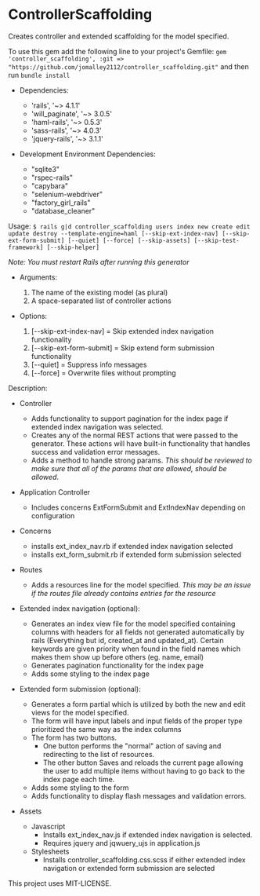 # ControllerScaffolding #

Creates controller and extended scaffolding for the model specified.

To use this gem add the following line to your project's Gemfile:
`gem 'controller_scaffolding', :git => "https://github.com/jomalley2112/controller_scaffolding.git"`
and then run `bundle install`

- Dependencies:
	- 'rails', '~> 4.1.1'
  - 'will_paginate', '~> 3.0.5'
  - 'haml-rails', '~> 0.5.3'
  - 'sass-rails', '~> 4.0.3'
  - 'jquery-rails', '~> 3.1.1'

- Development Environment Dependencies:
	- "sqlite3"
	- "rspec-rails"
	- "capybara"
	- "selenium-webdriver"
	- "factory_girl_rails"
	- "database_cleaner"
	

Usage: `$ rails g|d controller_scaffolding users index new create edit update destroy --template-engine=haml
[--skip-ext-index-nav] [--skip-ext-form-submit] [--quiet] [--force] [--skip-assets] [--skip-test-framework] [--skip-helper]`

*Note: You must restart Rails after running this generator*

- Arguments:
	1. The name of the existing model (as plural)  
	2. A space-separated list of controller actions  

- Options:
	1. [--skip-ext-index-nav] = Skip extended index navigation functionality  
  2. [--skip-ext-form-submit] = Skip extend form submission functionality  
  3. [--quiet] = Suppress info messages
  4. [--force] = Overwrite files without prompting


Description:
	
* Controller
	* Adds functionality to support pagination for the index page if extended index navigation was  selected.
	* Creates any of the normal REST actions that were passed to the generator. These actions will have built-in functionality that handles success and validation error messages.
	* Adds a method to handle strong params. *This should be reviewed to make sure that all of the  params that are allowed, should be allowed*.

* Application Controller
	* Includes concerns ExtFormSubmit and ExtIndexNav depending on configuration


* Concerns
	* installs ext_index_nav.rb if extended index navigation selected
	* installs ext_form_submit.rb if extended form submission selected

* Routes
	* Adds a resources line for the model specified. *This may be an issue if the routes file already contains  entries for the resource*

* Extended index navigation (optional):
	* Generates an index view file for the model specified containing columns with headers for all  fields not generated automatically by rails (Everything but id, created_at and updated_at). Certain  keywords are given priority when found in the field names which makes them show up before  others (eg. name, email)
	* Generates pagination functionality for the index page
	* Adds some styling to the index page

* Extended form submission (optional):
	* Generates a form partial which is utilized by both the new and edit views for the model specified.
	* The form will have input labels and input fields of the proper type prioritized the same way as  the index columns
	* The form has two buttons. 
		* One button performs the "normal" action of saving and redirecting to the list of resources.
		* The other button Saves and reloads the current page allowing the user to add multiple items  without having to go back to the index page each time.
	* Adds some styling to the form
	* Adds functionality to display flash messages and validation errors.

* Assets
	* Javascript
		* Installs ext_index_nav.js if extended index navigation is selected.
		* Requires jquery and jqwuery_ujs in application.js
	* Stylesheets
		* Installs controller_scaffolding.css.scss if either extended index navigation or extended form  submission are selected


This project uses MIT-LICENSE.